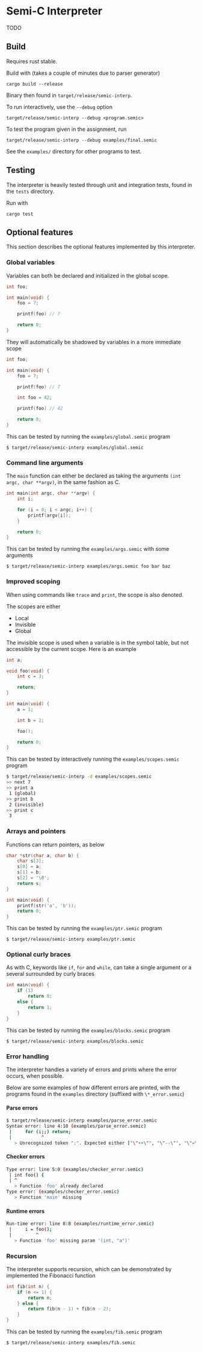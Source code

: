 Semi-C Interpreter
===============

TODO

## Build
Requires rust stable.

Build with (takes a couple of minutes due to parser generator)

    cargo build --release

Binary then found in `target/release/semic-interp`.

To run interactively, use the `--debug` option

    target/release/semic-interp --debug <program.semic>

To test the program given in the assignment, run

    target/release/semic-interp --debug examples/final.semic

See the `examples/` directory for other programs to test.


## Testing
The interpreter is heavily tested through unit and integration tests, found in the `tests` directory.

Run with

    cargo test


## Optional features
This section describes the optional features implemented by this interpreter.

### Global variables
Variables can both be declared and initialized in the global scope.
```c
int foo;

int main(void) {
    foo = 7;

    printf(foo) // 7

    return 0;
}
```

They will automatically be shadowed by variables in a more immediate scope
```c
int foo;

int main(void) {
    foo = 7;

    printf(foo) // 7

    int foo = 42;

    printf(foo) // 42

    return 0;
}
```

This can be tested by running the `examples/global.semic` program

    $ target/release/semic-interp examples/global.semic

### Command line arguments
The `main` function can either be declared as taking the arguments `(int argc, char **argv)`, in the same fashion as C.
```c
int main(int argc, char **argv) {
    int i;

    for (i = 0; i < argc; i++) {
        printf(argv[i]);
    }

    return 0;
}
```

This can be tested by running the `examples/args.semic` with some arguments

    $ target/release/semic-interp examples/args.semic foo bar baz

### Improved scoping
When using commands like `trace` and `print`, the scope is also denoted.

The scopes are either
 - Local
 - Invisible
 - Global

The invisible scope is used when a variable is in the symbol table, but not accessible by the current scope. Here is an example
```c
int a;

void foo(void) {
    int c = 3;

    return;
}

int main(void) {
    a = 1;

    int b = 2;

    foo();

    return 0;
}
```

This can be tested by interactively running the `examples/scopes.semic` program
```sh
$ target/release/semic-interp -d examples/scopes.semic
>> next 7
>> print a
 1 (global)
>> print b
 2 (invisible)
>> print c
 3
```

### Arrays and pointers
Functions can return pointers, as below
```c
char *str(char a, char b) {
    char s[3];
    s[0] = a;
    s[1] = b;
    s[2] = '\0';
    return s;
}

int main(void) {
    printf(str('a', 'b'));
    return 0;
}
```

This can be tested by running the `examples/ptr.semic` program

    $ target/release/semic-interp examples/ptr.semic

### Optional curly braces
As with C, keywords like `if`, `for` and `while`, can take a single argument or a several surrounded by curly braces
```c
int main(void) {
    if (1)
        return 0;
    else {
        return 1;
    }
}
```

This can be tested by running the `examples/blocks.semic` program

    $ target/release/semic-interp examples/blocks.semic

### Error handling
The interpreter handles a variety of errors and prints where the error occurs, when possible.

Below are some examples of how different errors are printed, with the programs found in the `examples` directory (suffixed with `\*_error.semic`)

#### Parse errors
```sh
$ target/release/semic-interp examples/parse_error.semic
Syntax error: line 4:10 (examples/parse_error.semic)
 |     for (i;;) return;
 |           ^
   > Unrecognized token ";". Expected either ["\"++\"", "\"--\"", "\"=\""]
```

#### Checker errors
```sh
Type error: line 5:0 (examples/checker_error.semic)
 | int foo() {
 | ^
   > Function 'foo' already declared
Type error: (examples/checker_error.semic)
   > Function 'main' missing
```

#### Runtime errors
```sh
Run-time error: line 8:8 (examples/runtime_error.semic)
 |     i = foo();
 |         ^
   > Function 'foo' missing param '(int, "a")'
```

### Recursion
The interpreter supports recursion, which can be demonstrated by implemented the Fibonacci function
```c
int fib(int n) {
    if (n <= 1) {
        return n;
    } else {
        return fib(n - 1) + fib(n - 2);
    }
}
```

This can be tested by running the `examples/fib.semic` program

    $ target/release/semic-interp examples/fib.semic
